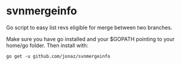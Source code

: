 svnmergeinfo
============

Go script to easy list revs eligible for merge between two branches. 

Make sure you have go installed and your $GOPATH pointing to your home/go folder. 
Then install with: 
```
go get -u github.com/jonaz/svnmergeinfo
```

